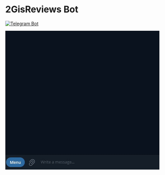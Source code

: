# 2GisReviews Bot

[![Telegram Bot](https://img.shields.io/badge/💬_Telegram-GISReviews_Bot-0088cc?style=for-the-badge&logo=telegram)](https://t.me/GISReviews_bot)

![2gis](2gis.gif)

